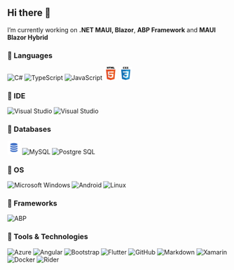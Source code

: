 ## Hi there 👋
I’m currently working on **.NET MAUI, Blazor**, **ABP Framework** and **MAUI Blazor Hybrid**
### :gem: Languages
<p>
<img width="30" height="30" alt="C#" src="https://github.com/get-icon/geticon/blob/master/icons/c-sharp.svg"> 
<img width="30" height="30" alt="TypeScript" src="https://github.com/get-icon/geticon/blob/master/icons/typescript-icon.svg">
<img width="30" height="30" alt="JavaScript" src="https://github.com/get-icon/geticon/blob/master/icons/javascript.svg">
<img width="30" height="30" alt="HTML" src="https://raw.githubusercontent.com/github/explore/80688e429a7d4ef2fca1e82350fe8e3517d3494d/topics/html/html.png">
<img width="30" height="30" alt="css" src="https://raw.githubusercontent.com/github/explore/80688e429a7d4ef2fca1e82350fe8e3517d3494d/topics/css/css.png">
</p>

### :gem: IDE
<p>
<img width="30" height="30" alt="Visual Studio"src="https://github.com/get-icon/geticon/blob/master/icons/visual-studio-code.svg">
<img width="30" height="30" alt="Visual Studio"src="https://github.com/get-icon/geticon/blob/master/icons/visual-studio.svg">
</p>

### :gem: Databases
<p>
<img width="30" height="30" alt="Sql" src="https://raw.githubusercontent.com/github/explore/80688e429a7d4ef2fca1e82350fe8e3517d3494d/topics/sql/sql.png">
<img width="30" height="30" alt="MySQL"src="https://github.com/get-icon/geticon/blob/master/icons/mysql.svg">
<img width="30" height="30" alt="Postgre SQL"src="https://github.com/get-icon/geticon/blob/master/icons/postgresql.svg">
</p>

### :gem: OS
<p>
<img width="30" height="30" alt="Microsoft Windows" src="https://github.com/get-icon/geticon/blob/master/icons/microsoft-windows.svg">
<img width="30" height="30" alt="Android"src="https://github.com/get-icon/geticon/blob/master/icons/android-icon.svg">
<img width="30" height="30" alt="Linux"src="https://github.com/get-icon/geticon/blob/master/icons/linux-tux.svg">
</p>

### :gem: Frameworks
<p>
<img width="30" height="30" alt="ABP" src="https://avatars.githubusercontent.com/u/42068324?s=200&v=4">
</p>

### :gem: Tools & Technologies
<p>
<img width="30" height="30" alt="Azure" src="https://github.com/get-icon/geticon/blob/master/icons/azure-icon.svg">
<img width="30" height="30" alt="Angular" src="https://github.com/get-icon/geticon/blob/master/icons/angular-icon.svg">
<img width="30" height="30" alt="Bootstrap" src="https://github.com/get-icon/geticon/blob/master/icons/bootstrap.svg">
<img width="30" height="30" alt="Flutter" src="https://github.com/get-icon/geticon/blob/master/icons/flutter.svg">
<img width="30" height="30" alt="GitHub" src="https://github.com/get-icon/geticon/blob/master/icons/github.svg">
<img width="30" height="30" alt="Markdown" src="https://github.com/get-icon/geticon/blob/master/icons/markdown.svg">
<img width="30" height="30" alt="Xamarin" src="https://github.com/get-icon/geticon/blob/master/icons/xamarin.svg">
<img width="30" height="30" alt="Docker" src="https://github.com/get-icon/geticon/blob/master/icons/docker-icon.svg"> 
<img width="30" height="30" alt="Rider" src="https://resources.jetbrains.com/storage/products/rider/img/meta/rider_logo_300x300.png">
</p>

<!--
**dolunay/dolunay** is a ✨ _special_ ✨ repository because its `README.md` (this file) appears on your GitHub profile.

Here are some ideas to get you started:

- 🔭 I’m currently working on ...
- 🌱 I’m currently learning ...
- 👯 I’m looking to collaborate on ...
- 🤔 I’m looking for help with ...
- 💬 Ask me about ...
- 📫 How to reach me: ...
- 😄 Pronouns: ...
- ⚡ Fun fact: ...

<img width="30" height="30" alt="Git" src="https://raw.githubusercontent.com/github/explore/80688e429a7d4ef2fca1e82350fe8e3517d3494d/topics/git/git.png">
<img width="30" height="30" alt="POEditor" src="https://github.com/get-icon/geticon/blob/master/icons/poeditor.svg">
-->
